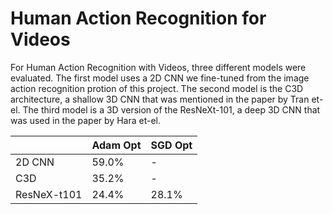 # Human Action Recognition for Videos

For Human Action Recognition with Videos, three different models were evaluated.
The first model uses a 2D CNN we fine-tuned from the image action recognition protion of this project.
The second model is the C3D architecture, a shallow 3D CNN that was mentioned in the paper by Tran et-el.
The third model is a 3D version of the ResNeXt-101, a deep 3D CNN that was used in the paper by Hara et-el.


|               |  Adam Opt     |  SGD Opt      | 
|---------------|---------------| --------------|
| 2D CNN        |    59.0%      | -             |
| C3D           |    35.2%      | -             |
| ResNeX-t101   |    24.4%      | 28.1%         |

